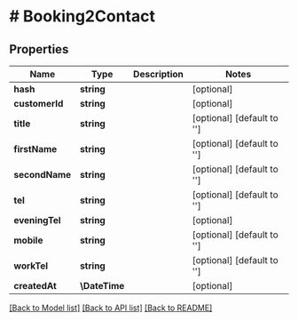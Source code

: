 # # Booking2Contact

## Properties

Name | Type | Description | Notes
------------ | ------------- | ------------- | -------------
**hash** | **string** |  | [optional]
**customerId** | **string** |  | [optional]
**title** | **string** |  | [optional] [default to '']
**firstName** | **string** |  | [optional] [default to '']
**secondName** | **string** |  | [optional] [default to '']
**tel** | **string** |  | [optional] [default to '']
**eveningTel** | **string** |  | [optional]
**mobile** | **string** |  | [optional] [default to '']
**workTel** | **string** |  | [optional] [default to '']
**createdAt** | **\DateTime** |  | [optional]

[[Back to Model list]](../../README.md#models) [[Back to API list]](../../README.md#endpoints) [[Back to README]](../../README.md)
